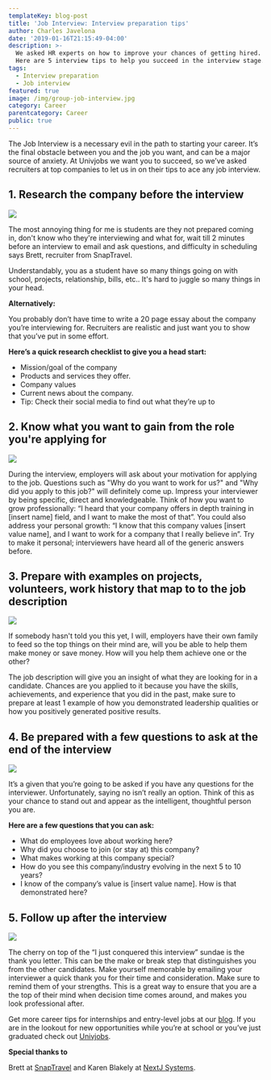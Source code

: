 ```yaml
---
templateKey: blog-post
title: 'Job Interview: Interview preparation tips' 
author: Charles Javelona
date: '2019-01-16T21:15:49-04:00'
description: >-
  We asked HR experts on how to improve your chances of getting hired.
  Here are 5 interview tips to help you succeed in the interview stage.
tags:
  - Interview preparation
  - Job interview
featured: true
image: /img/group-job-interview.jpg
category: Career
parentcategory: Career
public: true
---
```


The Job Interview is a necessary evil in the path to starting your career. It’s the final obstacle between you and the job you want, and can be a major source of anxiety. At Univjobs we want you to succeed, so we’ve asked recruiters at top companies to let us in on their tips to ace any job interview. 

## 1. Research the company before the interview

![](/img/instant-messege-on-laptop.jpg)


The most annoying thing for me is students are they not prepared coming in, don't know who they're interviewing and what for, wait till 2 minutes before an interview to email and ask questions, and difficulty in scheduling says Brett, recruiter from SnapTravel. 

Understandably, you as a student have so many things going on with school, projects, relationship, bills, etc.. It's hard to juggle so many things in your head. 

**Alternatively:**

You probably don’t have time to write a 20 page essay about the company you’re interviewing for. Recruiters are realistic and just want you to show that you’ve put in some effort. 

**Here’s a quick research checklist to give you a head start:**

- Mission/goal of the company
- Products and services they offer.
- Company values 
- Current news about the company. 
- Tip: Check their social media to find out what they’re up to 


## 2. Know what you want to gain from the role you're applying for

![](/img/chess.jpg)

During the interview, employers will ask about your motivation for applying to the job. Questions such as "Why do you want to work for us?" and "Why did you apply to this job?" will definitely come up. Impress your interviewer by being specific, direct and knowledgeable. Think of how you want to grow professionally: “I heard that your company offers in depth training in [insert name] field, and I want to make the most of that”. You could also address your personal growth: 
“I know that this company values [insert value name], and I want to work for a company that I really believe in”. Try to make it personal; interviewers have heard all of the generic answers before. 


## 3. Prepare with examples on projects, volunteers, work history that map to to the job description

![](/img/hand-design.jpg)
 
If somebody hasn't told you this yet, I will, employers have their own family to feed so the top things on their mind are, will you be able to help them make money or save money. How will you help them achieve one or the other?

The job description will give you an insight of what they are looking for in a candidate. Chances are you applied to it because you have the skills, achievements, and experience that you did in the past, make sure to prepare at least 1 example of how you demonstrated leadership qualities or how you positively generated positive results. 


## 4. Be prepared with a few questions to ask at the end of the interview

![](/img/job-interview-woman.jpg)

It’s a given that you’re going to be asked if you have any questions for the interviewer. Unfortunately, saying no isn’t really an option. Think of this as your chance to stand out and appear as the intelligent, thoughtful person you are. 

**Here are a few questions that you can ask:**

- What do employees love about working here?
- Why did you choose to join (or stay at) this company?
- What makes working at this company special?
- How do you see this company/industry evolving in the next 5 to 10 years?
- I know of the company’s value is [insert value name]. How is that demonstrated here?


## 5. Follow up after the interview

![](/img/woman-texting.jpg)


The cherry on top of the “I just conquered this interview” sundae is the thank you letter. This can be the make or break step that distinguishes you from the other candidates. Make yourself memorable by emailing your interviewer a quick thank you for their time and consideration.  Make sure to remind them of your strengths. This is a great way to ensure that you are a the top of their mind when decision time comes around, and makes you look professional after. 

Get more career tips for internships and entry-level jobs at our [blog](https://univjobs.ca/blog). If you are in the lookout for new opportunities while you’re at school or you’ve just graduated check out [Univjobs](https://univjobs.ca/?ref=interview_preparation_tips). 

**Special thanks to**

 Brett at [SnapTravel](https://www.snaptravel.com/) and Karen Blakely at [NextJ Systems](https://www.nexj.com/).


 



 
